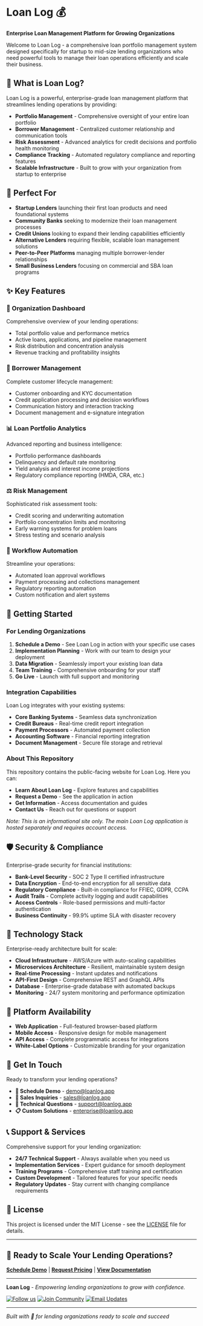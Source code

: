 # Loan Log 💰

**Enterprise Loan Management Platform for Growing Organizations**

Welcome to Loan Log - a comprehensive loan portfolio management system designed specifically for startup to mid-size lending organizations who need powerful tools to manage their loan operations efficiently and scale their business.

## 🌟 What is Loan Log?

Loan Log is a powerful, enterprise-grade loan management platform that streamlines lending operations by providing:

- **Portfolio Management** - Comprehensive oversight of your entire loan portfolio
- **Borrower Management** - Centralized customer relationship and communication tools
- **Risk Assessment** - Advanced analytics for credit decisions and portfolio health monitoring
- **Compliance Tracking** - Automated regulatory compliance and reporting features
- **Scalable Infrastructure** - Built to grow with your organization from startup to enterprise

## 🎯 Perfect For

- **Startup Lenders** launching their first loan products and need foundational systems
- **Community Banks** seeking to modernize their loan management processes
- **Credit Unions** looking to expand their lending capabilities efficiently
- **Alternative Lenders** requiring flexible, scalable loan management solutions
- **Peer-to-Peer Platforms** managing multiple borrower-lender relationships
- **Small Business Lenders** focusing on commercial and SBA loan programs

## ✨ Key Features

### 🏢 Organization Dashboard
Comprehensive overview of your lending operations:
- Total portfolio value and performance metrics
- Active loans, applications, and pipeline management
- Risk distribution and concentration analysis
- Revenue tracking and profitability insights

### 👥 Borrower Management
Complete customer lifecycle management:
- Customer onboarding and KYC documentation
- Credit application processing and decision workflows
- Communication history and interaction tracking
- Document management and e-signature integration

### 📊 Loan Portfolio Analytics
Advanced reporting and business intelligence:
- Portfolio performance dashboards
- Delinquency and default rate monitoring
- Yield analysis and interest income projections
- Regulatory compliance reporting (HMDA, CRA, etc.)

### ⚖️ Risk Management
Sophisticated risk assessment tools:
- Credit scoring and underwriting automation
- Portfolio concentration limits and monitoring
- Early warning systems for problem loans
- Stress testing and scenario analysis

### 🔄 Workflow Automation
Streamline your operations:
- Automated loan approval workflows
- Payment processing and collections management
- Regulatory reporting automation
- Custom notification and alert systems

## 🚀 Getting Started

### For Lending Organizations
1. **Schedule a Demo** - See Loan Log in action with your specific use cases
2. **Implementation Planning** - Work with our team to design your deployment
3. **Data Migration** - Seamlessly import your existing loan data
4. **Team Training** - Comprehensive onboarding for your staff
5. **Go Live** - Launch with full support and monitoring

### Integration Capabilities
Loan Log integrates with your existing systems:
- **Core Banking Systems** - Seamless data synchronization
- **Credit Bureaus** - Real-time credit report integration
- **Payment Processors** - Automated payment collection
- **Accounting Software** - Financial reporting integration
- **Document Management** - Secure file storage and retrieval

### About This Repository
This repository contains the public-facing website for Loan Log. Here you can:

- **Learn About Loan Log** - Explore features and capabilities
- **Request a Demo** - See the application in action
- **Get Information** - Access documentation and guides  
- **Contact Us** - Reach out for questions or support

*Note: This is an informational site only. The main Loan Log application is hosted separately and requires account access.*

## 🛡️ Security & Compliance

Enterprise-grade security for financial institutions:

- **Bank-Level Security** - SOC 2 Type II certified infrastructure
- **Data Encryption** - End-to-end encryption for all sensitive data
- **Regulatory Compliance** - Built-in compliance for FFIEC, GDPR, CCPA
- **Audit Trails** - Complete activity logging and audit capabilities
- **Access Controls** - Role-based permissions and multi-factor authentication
- **Business Continuity** - 99.9% uptime SLA with disaster recovery

## 🔧 Technology Stack

Enterprise-ready architecture built for scale:

- **Cloud Infrastructure** - AWS/Azure with auto-scaling capabilities
- **Microservices Architecture** - Resilient, maintainable system design
- **Real-time Processing** - Instant updates and notifications
- **API-First Design** - Comprehensive REST and GraphQL APIs
- **Database** - Enterprise-grade database with automated backups
- **Monitoring** - 24/7 system monitoring and performance optimization

## 📱 Platform Availability

- **Web Application** - Full-featured browser-based platform
- **Mobile Access** - Responsive design for mobile management
- **API Access** - Complete programmatic access for integrations
- **White-Label Options** - Customizable branding for your organization

## 🤝 Get In Touch

Ready to transform your lending operations?

- **📧 Schedule Demo** - [demo@loanlog.app](mailto:demo@loanlog.app)
- **💼 Sales Inquiries** - [sales@loanlog.app](mailto:sales@loanlog.app)
- **🔧 Technical Questions** - [support@loanlog.app](mailto:support@loanlog.app)
- **📋 Custom Solutions** - [enterprise@loanlog.app](mailto:enterprise@loanlog.app)

## 📞 Support & Services

Comprehensive support for your lending organization:

- **24/7 Technical Support** - Always available when you need us
- **Implementation Services** - Expert guidance for smooth deployment
- **Training Programs** - Comprehensive staff training and certification
- **Custom Development** - Tailored features for your specific needs
- **Regulatory Updates** - Stay current with changing compliance requirements

## 📄 License

This project is licensed under the MIT License - see the [LICENSE](LICENSE) file for details.

---

## 🚀 Ready to Scale Your Lending Operations?

[**Schedule Demo**](https://loanlog.app/demo) | [**Request Pricing**](https://loanlog.app/pricing) | [**View Documentation**](https://docs.loanlog.app)

---

**Loan Log** - *Empowering lending organizations to grow with confidence.*

[![Follow us](https://img.shields.io/badge/Follow-@LoanLog-blue)](https://twitter.com/loanlog)
[![Join Community](https://img.shields.io/badge/Community-Discord-purple)](https://discord.gg/loanlog)
[![Email Updates](https://img.shields.io/badge/Updates-Subscribe-green)](https://loanlog.app/newsletter)

---

*Built with 🏦 for lending organizations ready to scale and succeed*